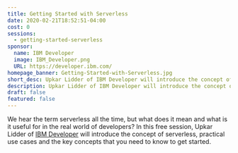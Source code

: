 ```yaml
---
title: Getting Started with Serverless
date: 2020-02-21T18:52:51-04:00
cost: 0
sessions:
  - getting-started-serverless
sponsor:
  name: IBM Developer
  image: IBM_Developer.png
  URL: https://developer.ibm.com/
homepage_banner: Getting-Started-with-Serverless.jpg
short_desc: Upkar Lidder of IBM Developer will introduce the concept of serverless, practical use cases and the key concepts that you need to know to get started.
description: Upkar Lidder of IBM Developer will introduce the concept of serverless, practical use cases and the key concepts that you need to know to get started.
draft: false
featured: false
---
```


We hear the term serverless all the time, but what does it mean and what is it useful for in the real world of developers? In this free session, Upkar Lidder of [IBM Developer](https://developer.ibm.com/) will introduce the concept of serverless, practical use cases and the key concepts that you need to know to get started.
